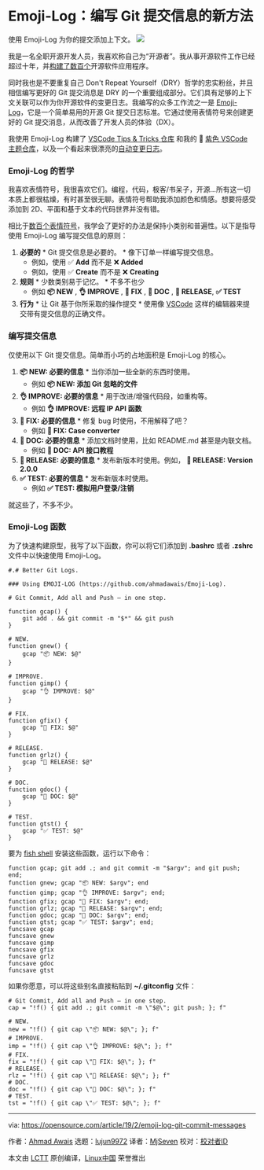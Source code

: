 [#]: collector: (lujun9972)
[#]: translator: (MjSeven)
[#]: reviewer: ( )
[#]: publisher: ( )
[#]: url: ( )
[#]: subject: (Emoji-Log: A new way to write Git commit messages)
[#]: via: (https://opensource.com/article/19/2/emoji-log-git-commit-messages)
[#]: author: (Ahmad Awais https://opensource.com/users/mrahmadawais)

Emoji-Log：编写 Git 提交信息的新方法
======
使用 Emoji-Log 为你的提交添加上下文。
![](https://opensource.com/sites/default/files/styles/image-full-size/public/lead-images/emoji_tech_keyboard.jpg?itok=ncBNKZFl)

我是一名全职开源开发人员，我喜欢称自己为“开源者”。我从事开源软件工作已经超过十年，并[构建了数百个][1]开源软件应用程序。

同时我也是不要重复自己 Don't Repeat Yourself（DRY）哲学的忠实粉丝，并且相信编写更好的 Git 提交消息是 DRY 的一个重要组成部分。它们具有足够的上下文关联可以作为你开源软件的变更日志。我编写的众多工作流之一是 [Emoji-Log][2]，它是一个简单易用的开源 Git 提交日志标准。它通过使用表情符号来创建更好的 Git 提交消息，从而改善了开发人员的体验（DX）。

我使用 Emoji-Log 构建了 [VSCode Tips & Tricks 仓库][3] 和我的 🦄 [紫色 VSCode 主题仓库][4]，以及一个看起来很漂亮的[自动变更日志][5]。

### Emoji-Log 的哲学

我喜欢表情符号，我很喜欢它们。编程，代码，极客/书呆子，开源...所有这一切本质上都很枯燥，有时甚至很无聊。表情符号帮助我添加颜色和情感。想要将感受添加到 2D、平面和基于文本的代码世界并没有错。

相比于[数百个表情符号][6]，我学会了更好的办法是保持小类别和普遍性。以下是指导使用 Emoji-Log 编写提交信息的原则：

  1. **必要的**
    * Git 提交信息是必要的。
    * 像下订单一样编写提交信息。
      * 例如，使用 ✅ **Add** 而不是 ❌ **Added**
      * 例如，使用 ✅ **Create** 而不是 ❌ **Creating**
  2. **规则**
    * 少数类别易于记忆。
    * 不多不也少
      * 例如  **📦 NEW** , **👌 IMPROVE** , **🐛 FIX** , **📖 DOC** , **🚀 RELEASE**, **✅ TEST**
  3. **行为**
    * 让 Git 基于你所采取的操作提交
    * 使用像 [VSCode][7] 这样的编辑器来提交带有提交信息的正确文件。

### 编写提交信息

仅使用以下 Git 提交信息。简单而小巧的占地面积是 Emoji-Log 的核心。

  1. **📦 NEW: 必要的信息**
    * 当你添加一些全新的东西时使用。
      * 例如 **📦 NEW: 添加 Git 忽略的文件**
  2. **👌 IMPROVE: 必要的信息**
    * 用于改进/增强代码段，如重构等。
      * 例如 **👌 IMPROVE: 远程 IP API 函数**
  3. **🐛 FIX: 必要的信息**
    * 修复 bug 时使用，不用解释了吧？
      * 例如 **🐛 FIX: Case converter**
  4. **📖 DOC: 必要的信息**
    * 添加文档时使用，比如 README.md 甚至是内联文档。
      * 例如 **📖 DOC: API 接口教程**
  5. **🚀 RELEASE: 必要的信息**
    * 发布新版本时使用。例如， **🚀 RELEASE: Version 2.0.0**
  6. **✅ TEST: 必要的信息**
    * 发布新版本时使用。
      * 例如 **✅ TEST: 模拟用户登录/注销**

就这些了，不多不少。

### Emoji-Log 函数

为了快速构建原型，我写了以下函数，你可以将它们添加到 **.bashrc** 或者 **.zshrc** 文件中以快速使用 Emoji-Log。

```
#.# Better Git Logs.

### Using EMOJI-LOG (https://github.com/ahmadawais/Emoji-Log).

# Git Commit, Add all and Push — in one step.

function gcap() {
    git add . && git commit -m "$*" && git push
}

# NEW.
function gnew() {
    gcap "📦 NEW: $@"
}

# IMPROVE.
function gimp() {
    gcap "👌 IMPROVE: $@"
}

# FIX.
function gfix() {
    gcap "🐛 FIX: $@"
}

# RELEASE.
function grlz() {
    gcap "🚀 RELEASE: $@"
}

# DOC.
function gdoc() {
    gcap "📖 DOC: $@"
}

# TEST.
function gtst() {
    gcap "✅ TEST: $@"
}
```

要为 [fish shell][8] 安装这些函数，运行以下命令：

```
function gcap; git add .; and git commit -m "$argv"; and git push; end;
function gnew; gcap "📦 NEW: $argv"; end
function gimp; gcap "👌 IMPROVE: $argv"; end;
function gfix; gcap "🐛 FIX: $argv"; end;
function grlz; gcap "🚀 RELEASE: $argv"; end;
function gdoc; gcap "📖 DOC: $argv"; end;
function gtst; gcap "✅ TEST: $argv"; end;
funcsave gcap
funcsave gnew
funcsave gimp
funcsave gfix
funcsave grlz
funcsave gdoc
funcsave gtst
```

如果你愿意，可以将这些别名直接粘贴到 **~/.gitconfig** 文件：
```
# Git Commit, Add all and Push — in one step.
cap = "!f() { git add .; git commit -m \"$@\"; git push; }; f"

# NEW.
new = "!f() { git cap \"📦 NEW: $@\"; }; f"
# IMPROVE.
imp = "!f() { git cap \"👌 IMPROVE: $@\"; }; f"
# FIX.
fix = "!f() { git cap \"🐛 FIX: $@\"; }; f"
# RELEASE.
rlz = "!f() { git cap \"🚀 RELEASE: $@\"; }; f"
# DOC.
doc = "!f() { git cap \"📖 DOC: $@\"; }; f"
# TEST.
tst = "!f() { git cap \"✅ TEST: $@\"; }; f"
```


--------------------------------------------------------------------------------

via: https://opensource.com/article/19/2/emoji-log-git-commit-messages

作者：[Ahmad Awais][a]
选题：[lujun9972][b]
译者：[MjSeven](https://github.com/MjSeven)
校对：[校对者ID](https://github.com/校对者ID)

本文由 [LCTT](https://github.com/LCTT/TranslateProject) 原创编译，[Linux中国](https://linux.cn/) 荣誉推出

[a]: https://opensource.com/users/mrahmadawais
[b]: https://github.com/lujun9972
[1]: https://github.com/ahmadawais
[2]: https://github.com/ahmadawais/Emoji-Log/
[3]: https://github.com/ahmadawais/VSCode-Tips-Tricks
[4]: https://github.com/ahmadawais/shades-of-purple-vscode/commits/master
[5]: https://github.com/ahmadawais/shades-of-purple-vscode/blob/master/CHANGELOG.md
[6]: https://gitmoji.carloscuesta.me/
[7]: https://VSCode.pro
[8]: https://en.wikipedia.org/wiki/Friendly_interactive_shell
